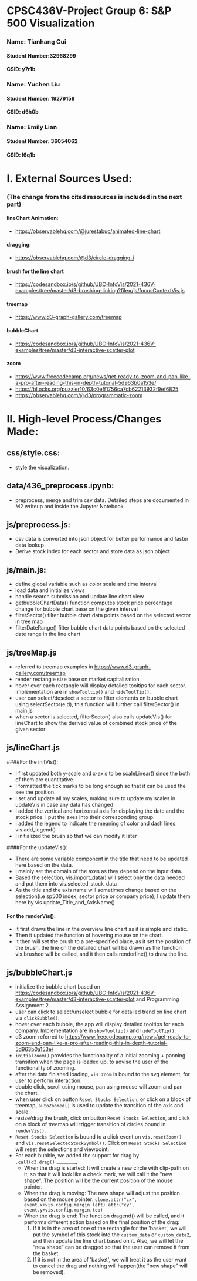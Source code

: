 # CPSC436V-Project Group 6: S&P 500 Visualization

### Name: Tianhang Cui
#### Student Number:32968299
#### CSID: y7r1b
  
### Name: Yuchen Liu
#### Student Number: 19279158
#### CSID: d6h0b
  
### Name: Emily Lian
#### Student Number: 36054062
#### CSID: l6q1b

# I. External Sources Used:
### (The change from the cited resources is included in the next part)
#### lineChart Animation:
- https://observablehq.com/@jurestabuc/animated-line-chart
#### dragging:
- https://observablehq.com/@d3/circle-dragging-i
#### brush for the line chart
- https://codesandbox.io/s/github/UBC-InfoVis/2021-436V-examples/tree/master/d3-brushing-linking?file=/js/focusContextVis.js
#### treemap
- https://www.d3-graph-gallery.com/treemap
#### bubbleChart
- https://codesandbox.io/s/github/UBC-InfoVis/2021-436V-examples/tree/master/d3-interactive-scatter-plot
#### zoom
- https://www.freecodecamp.org/news/get-ready-to-zoom-and-pan-like-a-pro-after-reading-this-in-depth-tutorial-5d963b0a153e/
- https://bl.ocks.org/puzzler10/63c0eff1756ca7cb62213932f9ef6825
- https://observablehq.com/@d3/programmatic-zoom

# II. High-level Process/Changes Made:
css/style.css:
-
- style the visualization.

data/436_preprocess.ipynb:
-
- preprocess, merge and trim csv data. Detailed steps are documented in M2 writeup and inside the Jupyter Notebook.

js/preprocess.js:
-
- csv data is converted into json object for better performance and faster data lookup
- Derive stock index for each sector and store data as json object


js/main.js:
-
- define global variable such as color scale and time interval
- load data and initialize views
- handle search submission and update line chart view
- getbubbleChartData() function computes stock price percentage change for bubble chart base on the given interval
- filterSector() filter bubble chart data points based on the selected sector in tree map
- filterDateRange() filter bubble chart data points based on the selected date range in the line chart

js/treeMap.js
- 
- referred to treemap examples in https://www.d3-graph-gallery.com/treemap
- render rectangle size base on market capitalization
- hover over each rectangle will display detailed tooltips for each sector. Implementation are in `showTooltip()` and `hideToolTip()`.
- user can select/deselect a sector to filter elements on bubble chart using selectSector(e,d), this function will further call filterSector() in main.js
- when a sector is selected, filterSector() also calls updateVis() for lineChart to show the derived value of combined stock price of the given sector

js/lineChart.js
- 
####For the initVis():
- I first updated both y-scale and x-axis to be scaleLinear() since the both of them are quantitative.   
- I formatted the tick marks to be long enough so that it can be used the see the position.
- I set and update all my scales, making sure to update my scales in updateVis in case any data has changed
- I added the vertical and horizontal axis for displaying the date and the stock price. I put the axes into their corresponding group.
- I added the legend to indicate the meaning of color and dash lines: vis.add_legend()
- I initialized the brush so that we can modify it later

####For the updateVis():
- There are some variable component in the title that need to be updated here based on the data.
- I mainly set the domain of the axes as they depend on the input data.
- Based the selection, vis.import_data() will select only the data needed and put them into vis.selected_stock_data
- As the title and the axis name will sometimes change based on the selection(i.e sp500 index, sector price or company price), I update them here by vis.update_Title_and_AxisName()
####  For the renderVis():
- It first draws the line in the overview line chart as it is simple and static.
- Then it updated the function of hovering mouse on the chart.
- It then will set the brush to a pre-specified place, as it set the position of the brush, the line on the detailed chart will be drawn as the 
function vis.brushed will be called, and it then calls renderline() to draw the line.

js/bubbleChart.js
-
- initialize the bubble chart based on https://codesandbox.io/s/github/UBC-InfoVis/2021-436V-examples/tree/master/d3-interactive-scatter-plot and Programming Assignment 2.
- user can click to select/unselect bubble for detailed trend on line chart via `clickBubble()`.
- hover over each bubble, the app will display detailed tooltips for each company. Implementation are in `showTooltip()` and `hideToolTip()`.
- d3 zoom referred to https://www.freecodecamp.org/news/get-ready-to-zoom-and-pan-like-a-pro-after-reading-this-in-depth-tutorial-5d963b0a153e/
- `initialZoom()` provides the functionality of a initial zooming + panning transition when the page is loaded up, to advise the user of the functionality of zooming.
- after the data finished loading, `vis.zoom` is bound to the svg element, for user to perform interaction.
- double click, scroll using mouse, pan using mouse will zoom and pan the chart. 
- when user click on button `Reset Stocks Selection`, or click on a block of treemap, `autoZoomed()` is used to update the transition of the axis and scale.
- resize/drag the brush, click on button `Reset Stocks Selection`, and click on a block of treemap will trigger transition of circles bound in `renderVis()`.
- `Reset Stocks Selection` is bound to a click event on `vis.resetZoom()` and `vis.resetSelectedStockSymbol()`. Click on `Reset Stocks Selection` will reset the selections and viewpoint.
- For each bubble, we added the support for drag by `.call(d3.drag().…………………`,   
  - When the drag is started: It will create a new circle with clip-path on it, so that it will look like a check mark, we will call it the "new shape". The position will be the current position of the mouse pointer.
  - When the drag is moving: The new shape will adjust the position based on the mouse pointer: `clone.attr("cx", event.x+vis.config.margin.left).attr("cy", event.y+vis.config.margin.top)`  
  - When the drag is end: The function dragend() will be called, and it performs different action based on the final position of the drag:
    1. If it is in the area of one of the rectangle for the 'basket', we will put the symbol of this stock into the `custom_data` or `custom_data2`, and then update the line chart based on it. Also, we will let the “new shape” can be dragged so that the user can remove it from the basket.  
    2. If it is not in the area of 'basket', we will treat it as the user want to cancel the drag and nothing will happen(the "new shape" will be removed).